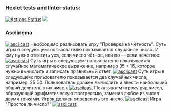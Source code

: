 ### Hexlet tests and linter status:
[![Actions Status](https://github.com/SergeyKachelya/frontend-project-lvl1/workflows/hexlet-check/badge.svg)](https://github.com/SergeyKachelya/frontend-project-lvl1/actions)
<a href="https://codeclimate.com/github/codeclimate/codeclimate/maintainability"><img src="https://api.codeclimate.com/v1/badges/a99a88d28ad37a79dbf6/maintainability" /></a>

### Asciinema

 [![asciicast](https://asciinema.org/a/fgZJYiBZLTaSlDg3GxpTDR5Tx.svg)](https://asciinema.org/a/fgZJYiBZLTaSlDg3GxpTDR5Tx)
 Необходимо реализовать игру "Проверка на чётность". Суть игры в следующем: пользователю показывается случайное число. И ему нужно ответить yes, если число чётное, или no — если нечётное:
 [![asciicast](https://asciinema.org/a/7ZpkgIxCtbHSA6NxWXvgsUxdd.svg)](https://asciinema.org/a/7ZpkgIxCtbHSA6NxWXvgsUxdd)
  Суть игры в следующем: пользователю показывается случайное математическое выражение, например 35 + 16, которое нужно вычислить и записать правильный ответ.
 [![asciicast](https://asciinema.org/a/q0u33GPox8Dt0NgtemXxD4wfa.svg)](https://asciinema.org/a/q0u33GPox8Dt0NgtemXxD4wfa)
 Суть игры в следующем: пользователю показывается два случайных числа, например, 25 50. Пользователь должен вычислить и ввести наибольший общий делитель этих чисел.
 [![asciicast](https://asciinema.org/a/fFMSbSyDSKPTI8XBwQYJy5mv5.svg)](https://asciinema.org/a/fFMSbSyDSKPTI8XBwQYJy5mv5)
 Показываем игроку ряд чисел, образующий арифметическую прогрессию, заменив любое из чисел двумя точками. Игрок должен определить это число.
 [![asciicast](https://asciinema.org/a/62H3Ji6zpL4rTsbKnHdWLaTk6.svg)](https://asciinema.org/a/62H3Ji6zpL4rTsbKnHdWLaTk6)
 Игра "Простое ли число?"
 [![asciicast](https://asciinema.org/a/1dVwsKpNv7E6svWW6w0hTM7vG.svg)](https://asciinema.org/a/1dVwsKpNv7E6svWW6w0hTM7vG)